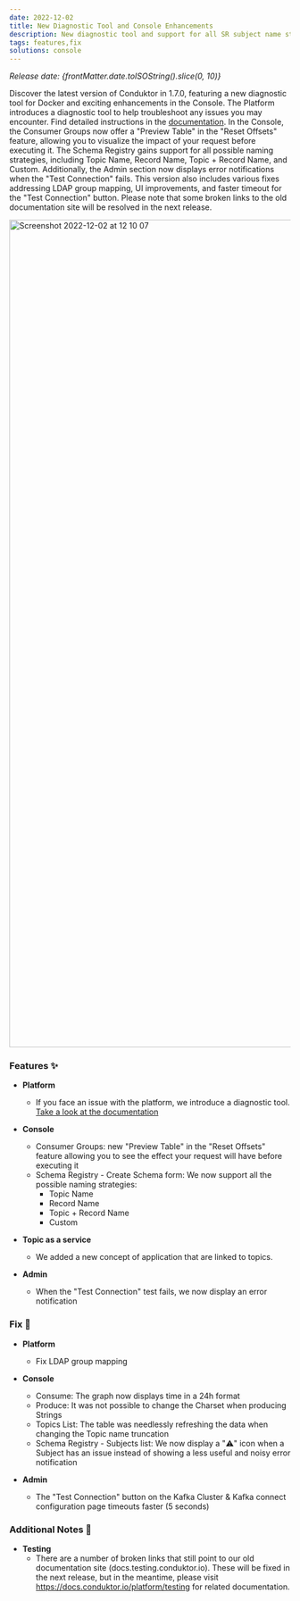 ```yaml
---
date: 2022-12-02
title: New Diagnostic Tool and Console Enhancements
description: New diagnostic tool and support for all SR subject name strategies in Console.
tags: features,fix
solutions: console
---
```


*Release date: {frontMatter.date.toISOString().slice(0, 10)}*

Discover the latest version of Conduktor in 1.7.0, featuring a new diagnostic tool for Docker and exciting enhancements in the Console. The Platform introduces a diagnostic tool to help troubleshoot any issues you may encounter. Find detailed instructions in the [documentation](https://docs.conduktor.io/platform/get-started/troubleshooting/debugging/). In the Console, the Consumer Groups now offer a "Preview Table" in the "Reset Offsets" feature, allowing you to visualize the impact of your request before executing it. The Schema Registry gains support for all possible naming strategies, including Topic Name, Record Name, Topic + Record Name, and Custom. Additionally, the Admin section now displays error notifications when the "Test Connection" fails. This version also includes various fixes addressing LDAP group mapping, UI improvements, and faster timeout for the "Test Connection" button. Please note that some broken links to the old documentation site will be resolved in the next release.

<img width="1483" alt="Screenshot 2022-12-02 at 12 10 07" src="https://user-images.githubusercontent.com/2573301/205290024-d86a131f-810f-42cc-968b-8ffbf7494189.png" />

### Features ✨

- **Platform**

  - If you face an issue with the platform, we introduce a diagnostic tool. [Take a look at the documentation](https://docs.conduktor.io/platform/get-started/troubleshooting/debugging/)

- **Console**

  - Consumer Groups: new "Preview Table" in the "Reset Offsets" feature allowing you to see the effect your request will have before executing it
  - Schema Registry - Create Schema form: We now support all the possible naming strategies:
    - Topic Name
    - Record Name
    - Topic + Record Name
    - Custom

- **Topic as a service**

  - We added a new concept of application that are linked to topics.

- **Admin**
  - When the "Test Connection" test fails, we now display an error notification

### Fix 🔨

- **Platform**

  - Fix LDAP group mapping

- **Console**

  - Consume: The graph now displays time in a 24h format
  - Produce: It was not possible to change the Charset when producing Strings
  - Topics List: The table was needlessly refreshing the data when changing the Topic name truncation
  - Schema Registry - Subjects list: We now display a "⚠️" icon when a Subject has an issue instead of showing a less useful and noisy error notification

- **Admin**
  - The "Test Connection" button on the Kafka Cluster & Kafka connect configuration page timeouts faster (5 seconds)

### Additional Notes 📝

- **Testing**
  <!-- markdown-link-check-disable -->
  - There are a number of broken links that still point to our old documentation site (docs.testing.conduktor.io). These will be fixed in the next release, but in the meantime, please visit https://docs.conduktor.io/platform/testing for related documentation.
  <!-- markdown-link-check-enable -->
